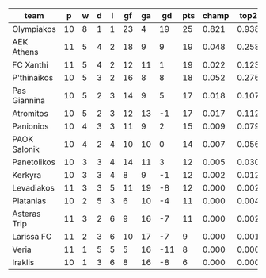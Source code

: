 |     team     | p  | w | d | l | gf | ga | gd  | pts | champ | top2  | top3  | top4  |  5-7  | bot4  | bot3  | bot2  |
|--------------|----|---|---|---|----|----|-----|-----|-------|-------|-------|-------|-------|-------|-------|-------|
| Olympiakos   | 10 | 8 | 1 | 1 | 23 |  4 |  19 |  25 | 0.821 | 0.938 | 0.975 | 0.989 | 0.010 | 0.000 | 0.000 | 0.000|
| AEK Athens   | 11 | 5 | 4 | 2 | 18 |  9 |   9 |  19 | 0.048 | 0.258 | 0.442 | 0.586 | 0.273 | 0.006 | 0.002 | 0.001|
| FC Xanthi    | 11 | 5 | 4 | 2 | 12 | 11 |   1 |  19 | 0.022 | 0.123 | 0.252 | 0.381 | 0.346 | 0.024 | 0.010 | 0.004|
| P'thinaikos  | 10 | 5 | 3 | 2 | 16 |  8 |   8 |  18 | 0.052 | 0.276 | 0.456 | 0.599 | 0.260 | 0.009 | 0.004 | 0.001|
| Pas Giannina | 10 | 5 | 2 | 3 | 14 |  9 |   5 |  17 | 0.018 | 0.107 | 0.213 | 0.325 | 0.327 | 0.036 | 0.018 | 0.006|
| Atromitos    | 10 | 5 | 2 | 3 | 12 | 13 |  -1 |  17 | 0.017 | 0.112 | 0.227 | 0.341 | 0.341 | 0.037 | 0.019 | 0.008|
| Panionios    | 10 | 4 | 3 | 3 | 11 |  9 |   2 |  15 | 0.009 | 0.079 | 0.164 | 0.267 | 0.328 | 0.056 | 0.027 | 0.010|
| PAOK Salonik | 10 | 4 | 2 | 4 | 10 | 10 |   0 |  14 | 0.007 | 0.056 | 0.134 | 0.228 | 0.318 | 0.071 | 0.038 | 0.018|
| Panetolikos  | 10 | 3 | 3 | 4 | 14 | 11 |   3 |  12 | 0.005 | 0.030 | 0.075 | 0.138 | 0.259 | 0.132 | 0.076 | 0.036|
| Kerkyra      | 10 | 3 | 3 | 4 |  8 |  9 |  -1 |  12 | 0.002 | 0.012 | 0.032 | 0.066 | 0.177 | 0.238 | 0.146 | 0.074|
| Levadiakos   | 11 | 3 | 3 | 5 | 11 | 19 |  -8 |  12 | 0.000 | 0.002 | 0.007 | 0.019 | 0.078 | 0.462 | 0.335 | 0.210|
| Platanias    | 10 | 2 | 5 | 3 |  6 | 10 |  -4 |  11 | 0.000 | 0.004 | 0.015 | 0.036 | 0.131 | 0.331 | 0.221 | 0.122|
| Asteras Trip | 11 | 3 | 2 | 6 |  9 | 16 |  -7 |  11 | 0.000 | 0.002 | 0.005 | 0.015 | 0.062 | 0.517 | 0.383 | 0.243|
| Larissa FC   | 11 | 2 | 3 | 6 | 10 | 17 |  -7 |   9 | 0.000 | 0.001 | 0.003 | 0.008 | 0.047 | 0.592 | 0.457 | 0.305|
| Veria        | 11 | 1 | 5 | 5 |  5 | 16 | -11 |   8 | 0.000 | 0.000 | 0.001 | 0.003 | 0.019 | 0.757 | 0.642 | 0.489|
| Iraklis      | 10 | 1 | 3 | 6 |  8 | 16 |  -8 |   6 | 0.000 | 0.000 | 0.001 | 0.003 | 0.024 | 0.734 | 0.624 | 0.475|
